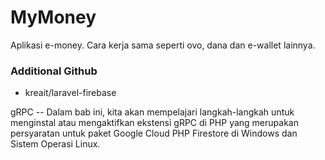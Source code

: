 # MyMoney

Aplikasi e-money. Cara kerja sama seperti ovo, dana dan e-wallet lainnya.

### Additional Github
- kreait/laravel-firebase


gRPC -- Dalam bab ini, kita akan mempelajari langkah-langkah untuk menginstal atau mengaktifkan ekstensi gRPC di PHP yang merupakan persyaratan untuk paket Google Cloud PHP Firestore di Windows dan Sistem Operasi Linux.‎